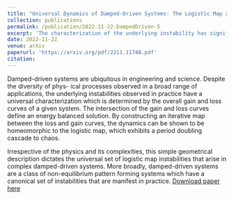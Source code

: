 ```yaml
---
title: "Universal Dynamics of Damped-Driven Systems: The Logistic Map as a Normal Form for Energy Balance"
collection: publications
permalink: /publication/2022-11-22-DampedDriven-5
excerpt: 'The characterization of the underlying instability has significant implications for engineering design. Specifically, instead of engineering at the level of the complex physical processes, one should instead consider the potential for engineering the overall gain and loss curves.'
date: 2022-11-22
venue: arXiv
paperurl: 'https://arxiv.org/pdf/2211.11748.pdf'
citation: 
---
```

Damped-driven systems are ubiquitous in engineering and science. Despite the diversity of phys-
ical processes observed in a broad range of applications, the underlying instabilities observed in
practice have a universal characterization which is determined by the overall gain and loss curves of
a given system. The intersection of the gain and loss curves define an energy balanced solution. By constructing an iterative map between the loss and gain curves, the dynamics can be shown to be homeomorphic to the logistic map, which exhibits a period doubling cascade to chaos.

Irrespective of the physics and its complexities, this simple geometrical description dictates the universal set of logistic map instabilities that arise in complex damped-driven systems. More broadly, damped-driven systems are a class of non-equilibrium pattern forming systems which have a canonical set of instabilities that are manifest in practice.
[Download paper here](https://arxiv.org/pdf/2211.11748.pdf)
